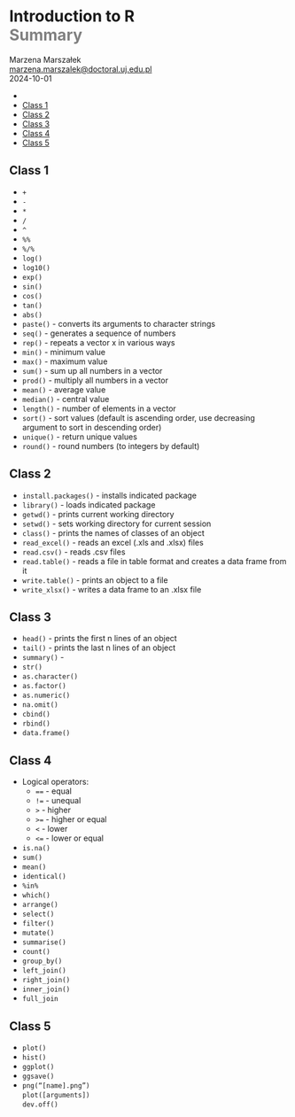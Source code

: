 Introduction to R<br> <span style='color: gray'>Summary
================
Marzena Marszałek<br> <marzena.marszalek@doctoral.uj.edu.pl><br>
2024-10-01

- [](#section)
- [Class 1](#class-1)
- [Class 2](#class-2)
- [Class 3](#class-3)
- [Class 4](#class-4)
- [Class 5](#class-5)

## 

## Class 1

- `+`  
- `-`  
- `*`  
- `/`  
- `^`  
- `%%`  
- `%/%`  
- `log()`  
- `log10()`  
- `exp()`  
- `sin()`  
- `cos()`  
- `tan()`  
- `abs()`  
- `paste()` - converts its arguments to character strings
- `seq()` - generates a sequence of numbers
- `rep()` - repeats a vector x in various ways
- `min()` - minimum value
- `max()` - maximum value
- `sum()` - sum up all numbers in a vector
- `prod()` - multiply all numbers in a vector
- `mean()` - average value
- `median()` - central value
- `length()` - number of elements in a vector
- `sort()` - sort values (default is ascending order, use decreasing
  argument to sort in descending order)
- `unique()` - return unique values
- `round()` - round numbers (to integers by default)

## Class 2

- `install.packages()` - installs indicated package
- `library()` - loads indicated package
- `getwd()` - prints current working directory
- `setwd()` - sets working directory for current session
- `class()` - prints the names of classes of an object
- `read_excel()` - reads an excel (.xls and .xlsx) files
- `read.csv()` - reads .csv files
- `read.table()` - reads a file in table format and creates a data frame
  from it
- `write.table()` - prints an object to a file
- `write_xlsx()` - writes a data frame to an .xlsx file

## Class 3

- `head()` - prints the first n lines of an object
- `tail()` - prints the last n lines of an object
- `summary()` -
- `str()`
- `as.character()`
- `as.factor()`
- `as.numeric()`
- `na.omit()`
- `cbind()`
- `rbind()`
- `data.frame()`

## Class 4

- Logical operators:
  - `==` - equal
  - `!=` - unequal
  - `>` - higher
  - `>=` - higher or equal
  - `<` - lower
  - `<=` - lower or equal
- `is.na()`
- `sum()`
- `mean()`
- `identical()`
- `%in%`
- `which()`
- `arrange()`
- `select()`
- `filter()`
- `mutate()`
- `summarise()`
- `count()`
- `group_by()`
- `left_join()`
- `right_join()`
- `inner_join()`
- `full_join`

## Class 5

- `plot()`
- `hist()`
- `ggplot()`
- `ggsave()`
- `png(“[name].png”)`  
  `plot([arguments])`  
  `dev.off()`
